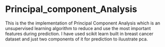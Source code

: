 # Principal_component_Analysis
This is the the implementation of Principal Component Analysis which is an unsupervised learning algorithm to reduce and use the most important features during prediction. I have used scikit learn built in breast cancer dataset and just two components of it for prediction to iluustrate pca.
